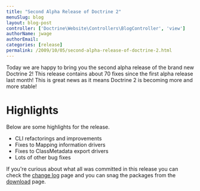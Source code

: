 ```yaml
---
title: "Second Alpha Release of Doctrine 2"
menuSlug: blog
layout: blog-post
controller: ['Doctrine\Website\Controllers\BlogController', 'view']
authorName: jwage
authorEmail:
categories: [release]
permalink: /2009/10/05/second-alpha-release-of-doctrine-2.html
---
```

Today we are happy to bring you the second alpha release of the brand
new Doctrine 2! This release contains about 70 fixes since the first
alpha release last month! This is great news as it means Doctrine 2 is
becoming more and more stable!

Highlights
==========

Below are some highlights for the release.

-   CLI refactorings and improvements
-   Fixes to Mapping information drivers
-   Fixes to ClassMetadata export drivers
-   Lots of other bug fixes

If you're curious about what all was committed in this release you can
check the [change
log](http://www.doctrine-project.org/change_log/2_0_0_ALPHA2) page and
you can snag the packages from the
[download](http://www.doctrine-project.org/download) page.
